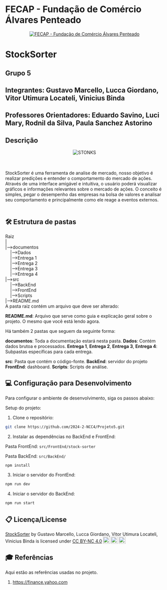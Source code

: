 # FECAP - Fundação de Comércio Álvares Penteado

<p align="center">
<a href= "https://www.fecap.br/"><img src="https://encrypted-tbn0.gstatic.com/images?q=tbn:ANd9GcRhZPrRa89Kma0ZZogxm0pi-tCn_TLKeHGVxywp-LXAFGR3B1DPouAJYHgKZGV0XTEf4AE&usqp=CAU" alt="FECAP - Fundação de Comércio Álvares Penteado" border="0"></a>
</p>

# StockSorter

## Grupo 5

## Integrantes: Gustavo Marcello, Lucca Giordano, Vitor Utimura Locateli, Vinicius Binda
## Professores Orientadores: Eduardo Savino, Luci Mary, Rodnil da Silva, Paula Sanchez Astorino

## Descrição

<p align="center">
<img src="https://s2-techtudo.glbimg.com/mBdu7y0sX_cbKnieGIleTst1ADY=/0x0:825x619/984x0/smart/filters:strip_icc()/i.s3.glbimg.com/v1/AUTH_08fbf48bc0524877943fe86e43087e7a/internal_photos/bs/2020/u/n/83nNsCQ8SWRrziGD1mAw/stonks-meme.png" alt="STONKS" border="0">
</p>

<br><br>
StockSorter é uma ferramenta de analise de mercado, nosso objetivo é realizar predições e entender o comportamento do mercado de ações. Através de uma interface amigável e intuitiva, o usuário poderá visualizar gráficos e informações relevantes sobre o mercado de ações. O conceito é simples, pegar o desempenho das empresas na bolsa de valores e analisar seu comportamento e principalmente como ele reage a eventos externos.
<br><br>

## 🛠 Estrutura de pastas

Raiz<br> |<br> |-->documentos<br>     |-->Dados<br>     |-->Entrega 1<br>     |-->Entrega 2<br>     |-->Entrega 3<br>     |-->Entrega 4<br> |-->src<br>     |-->BackEnd<br>     |-->FrontEnd<br>     |-->Scripts<br> |-->README.md<br>A pasta raiz contém um arquivo que deve ser alterado:

<b>README.md</b>: Arquivo que serve como guia e explicação geral sobre o projeto. O mesmo que você está lendo agora.

Há também 2 pastas que seguem da seguinte forma:

<b>documentos</b>: Toda a documentação estará nesta pasta.
<b>Dados</b>: Contém dados brutoa e processados.
<b>Entrega 1</b>, <b>Entrega 2</b>, <b>Entrega 3</b>, <b>Entrega 4</b>: Subpastas específicas para cada entrega.

<b>src</b>: Pasta que contém o código-fonte.
<b>BackEnd</b>: servidor do projeto
<b>FrontEnd</b>: dashboard.
<b>Scripts</b>: Scripts de análise.

## 💻 Configuração para Desenvolvimento

Para configurar o ambiente de desenvolvimento, siga os passos abaixo:

Setup do projeto:

1. Clone o repositório:

```sh
git clone https://github.com/2024-2-NCC4/Projeto5.git
```

2. Instalar as dependências no BackEnd e FrontEnd:

Pasta FrontEnd: `src/FrontEnd/stock-sorter`

Pasta BackEnd: `src/BackEnd/`

```sh
npm install
```

3. Iniciar o servidor do FrontEnd:

```sh
npm run dev
```

4. Iniciar o servidor do BackEnd:

```sh
npm run start
```


## 📋 Licença/License

<p xmlns:cc="http://creativecommons.org/ns#" xmlns:dct="http://purl.org/dc/terms/"><a property="dct:title" rel="cc:attributionURL" href="https://github.com/2024-2-NCC4/Projeto5">StockSorter</a> by <span property="cc:attributionName"> Gustavo Marcello, Lucca Giordano, Vitor Utimura Locateli, Vinicius Binda</span> is licensed under <a href="https://creativecommons.org/licenses/by-nc/4.0/?ref=chooser-v1" target="_blank" rel="license noopener noreferrer" style="display:inline-block;">CC BY-NC 4.0<img style="height:22px!important;margin-left:3px;vertical-align:text-bottom;" src="https://mirrors.creativecommons.org/presskit/icons/cc.svg?ref=chooser-v1" alt=""><img style="height:22px!important;margin-left:3px;vertical-align:text-bottom;" src="https://mirrors.creativecommons.org/presskit/icons/by.svg?ref=chooser-v1" alt=""><img style="height:22px!important;margin-left:3px;vertical-align:text-bottom;" src="https://mirrors.creativecommons.org/presskit/icons/nc.svg?ref=chooser-v1" alt=""></a></p>


## 🎓 Referências

Aqui estão as referências usadas no projeto.

1. <https://finance.yahoo.com>
